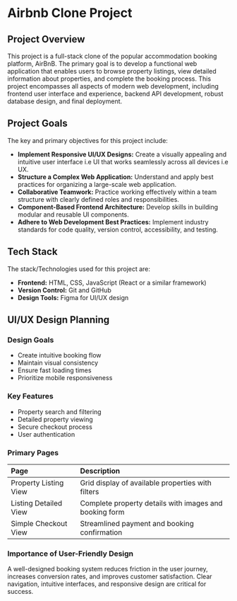 # Airbnb Clone Project 

## Project Overview 
This project is a full-stack clone of the popular accommodation booking platform, AirBnB. The primary goal is to develop a functional web application that enables users to browse property listings, view detailed information about properties, and complete the booking process. This project encompasses all aspects of modern web development, including frontend user interface and experience, backend API development, robust database design, and final deployment.

## Project Goals 

The key and primary objectives for this project include: 

* **Implement Responsive UI/UX Designs:** Create a visually appealing and intuitive user interface i.e UI that works seamlessly across all devices i.e UX.
* **Structure a Complex Web Application:** Understand and apply best practices for organizing a large-scale web application.
* **Collaborative Teamwork:** Practice working effectively within a team structure with clearly defined roles and responsibilities.
* **Component-Based Frontend Architecture:** Develop skills in building modular and reusable UI components.
* **Adhere to Web Development Best Practices:** Implement industry standards for code quality, version control, accessibility, and testing.

## Tech Stack

The stack/Technologies used for this project are: 

* **Frontend:** HTML, CSS, JavaScript (React or a similar framework)
* **Version Control:** Git and GitHub
* **Design Tools:** Figma for UI/UX design

## UI/UX Design Planning

### Design Goals 

* Create intuitive booking flow
* Maintain visual consistency
* Ensure fast loading times
* Prioritize mobile responsiveness

### Key Features

* Property search and filtering
* Detailed property viewing
* Secure checkout process
* User authentication

### Primary Pages

| Page | Description |
| :--- | :--- |
| Property Listing View | Grid display of available properties with filters |
| Listing Detailed View | Complete property details with images and booking form |
| Simple Checkout View | Streamlined payment and booking confirmation |

### Importance of User-Friendly Design

A well-designed booking system reduces friction in the user journey, increases conversion rates, and improves customer satisfaction. Clear navigation, intuitive interfaces, and responsive design are critical for success.
